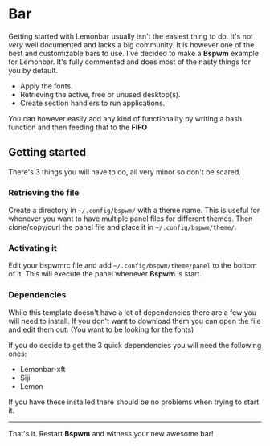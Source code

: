 # Bar
Getting started with Lemonbar usually isn't the easiest thing to do. It's not *very* well documented and lacks a big community. It is however one of the best and customizable bars to use. I've decided to make a **Bspwm** example for Lemonbar. It's fully commented and does most of the nasty things for you by default.

* Apply the fonts.
* Retrieving the active, free or unused desktop(s). 
* Create section handlers to run applications.

You can however easily add any kind of functionality by writing a bash function and then feeding that to the **FIFO**

## Getting started
There's 3 things you will have to do, all very minor so don't be scared.

### Retrieving the file
Create a directory in `~/.config/bspwm/` with a theme name. This is useful for whenever you want to have multiple panel files for different themes.
Then clone/copy/curl the panel file and place it in `~/.config/bspwm/theme/`. 

### Activating it
Edit your bspwmrc file and add `~/.config/bspwm/theme/panel` to the bottom of it. This will execute the panel whenever **Bspwm** is start.

### Dependencies
While this template doesn't have a lot of dependencies there are a few you will need to install. If you don't want to download them you can open the file and edit them out. (You want to be looking for the fonts)

If you do decide to get the 3 quick dependencies you will need the following ones:

* Lemonbar-xft
* Siji
* Lemon

If you have these installed there should be no problems when trying to start it.

-------

That's it. Restart **Bspwm** and witness your new awesome bar!